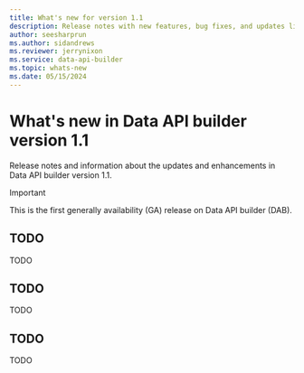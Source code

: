 ```yaml
---
title: What's new for version 1.1
description: Release notes with new features, bug fixes, and updates listed for the Data API builder version 1.1.
author: seesharprun
ms.author: sidandrews
ms.reviewer: jerrynixon
ms.service: data-api-builder
ms.topic: whats-new 
ms.date: 05/15/2024
---
```


# What's new in Data API builder version 1.1

Release notes and information about the updates and enhancements in Data API builder version 1.1.

> [!IMPORTANT]
> This is the first generally availability (GA) release on Data API builder (DAB).

## TODO

TODO

## TODO

TODO

## TODO

TODO
